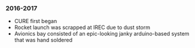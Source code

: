 ### 2016-2017
* CURE first began
* Rocket launch was scrapped at IREC due to dust storm
* Avionics bay consisted of an epic-looking janky arduino-based system that
was hand soldered
